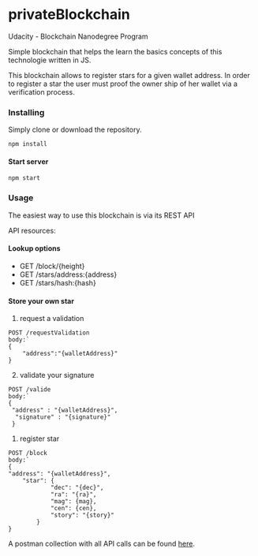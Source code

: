 # privateBlockchain
Udacity -  Blockchain Nanodegree Program

Simple blockchain that helps the learn the basics concepts of this technologie written in JS.

This blockchain allows to register stars for a given wallet address.
In order to register a star the user must proof the owner ship of her wallet via a verification process.

### Installing

Simply clone or download the repository.

```
npm install
```

#### Start server
```
npm start
```


### Usage
The easiest way to use this blockchain is via its REST API

API resources:

#### Lookup options
* GET /block/{height}
* GET /stars/address:{address}
* GET /stars/hash:{hash}

#### Store your own star

1. request a validation

```
POST /requestValidation
body:`
{
    "address":"{walletAddress}"
}
```
2. validate your signature

```
POST /valide
body:`
{
 "address" : "{walletAddress}",
  "signature" : "{signature}"
 }
```
1. register star

```
POST /block
body:`
{
"address": "{walletAddress}",
    "star": {
            "dec": "{dec}",
            "ra": "{ra}",
            "mag": {mag},
            "cen": {cen},
            "story": "{story}"
        }
}
```

A postman collection with all API calls can be found [here](postman/simpleBlockchain.postman_collection.json). 